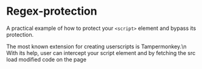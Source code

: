 # Regex-protection
A practical example of how to protect your `<script>` element and bypass its protection.
  
  The most known extension for creating userscripts is Tampermonkey.\n
  With its help, user can intercept your script element and by fetching the src load modified code on the page
